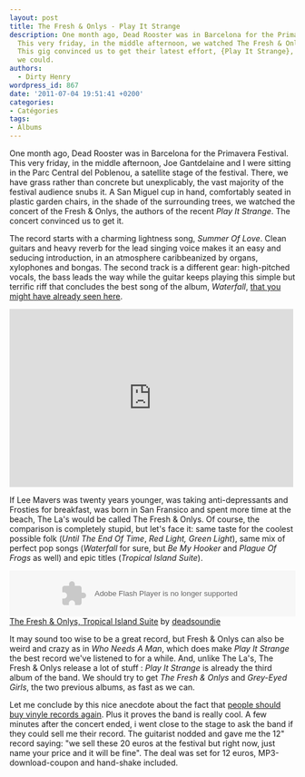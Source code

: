 ```yaml
---
layout: post
title: The Fresh & Onlys - Play It Strange
description: One month ago, Dead Rooster was in Barcelona for the Primavera Festival.
  This very friday, in the middle afternoon, we watched The Fresh & Onlys on stage.
  This gig convinced us to get their latest effort, {Play It Strange}, as soon as
  we could.
authors:
  - Dirty Henry
wordpress_id: 867
date: '2011-07-04 19:51:41 +0200'
categories:
- Catégories
tags:
- Albums
---
```

One month ago, Dead Rooster was in Barcelona for the Primavera Festival. This very friday, in the middle afternoon, Joe Gantdelaine and I were sitting in the Parc Central del Poblenou, a satellite stage of the festival. There, we have grass rather than concrete but unexplicably, the vast majority of the festival audience snubs it. A San Miguel cup in hand, comfortably seated in plastic garden chairs, in the shade of the surrounding trees, we watched the concert of the Fresh & Onlys, the authors of the recent *Play It Strange*. The concert convinced us to get it.

The record starts with a charming lightness song, *Summer Of Love*. Clean guitars and heavy reverb for the lead singing voice makes it an easy and seducing introduction, in an atmosphere caribbeanized by organs, xylophones and bongas. The second track is a different gear: high-pitched vocals, the bass leads the way while the guitar keeps playing this simple but terrific riff that concludes the best song of the album, *Waterfall*, [that you might have already seen here](706).

<iframe width="500" height="314" src="http://www.youtube.com/embed/Q2G4ETZvJjU" frameborder="0" allowfullscreen></iframe>

If Lee Mavers was twenty years younger, was taking anti-depressants and Frosties for breakfast, was born in San Fransico and spent more time at the beach, The La's would be called The Fresh & Onlys. Of course, the comparison is completely stupid, but let's face it: same taste for the coolest possible folk (*Until The End Of Time*, *Red Light, Green Light*), same mix of perfect pop songs (*Waterfall* for sure, but *Be My Hooker* and *Plague Of Frogs* as well) and epic titles (*Tropical Island Suite*).

<object height="81" width="100%"> <param name="movie" value="http://player.soundcloud.com/player.swf?url=http%3A%2F%2Fapi.soundcloud.com%2Ftracks%2F14414392"></param> <param name="allowscriptaccess" value="always"></param> <embed allowscriptaccess="always" height="81" src="http://player.soundcloud.com/player.swf?url=http%3A%2F%2Fapi.soundcloud.com%2Ftracks%2F14414392" type="application/x-shockwave-flash" width="100%"></embed> </object>  <span><a href="http://soundcloud.com/deadsoundie/04-tropical-island-suite">The Fresh & Onlys, Tropical Island Suite</a> by <a href="http://soundcloud.com/deadsoundie">deadsoundie</a></span> 

It may sound too wise to be a great record, but Fresh & Onlys can also be weird and crazy as in *Who Needs A Man*, which does make *Play It Strange* the best record we've listened to for a while. And, unlike The La's, The Fresh & Onlys release a lot of stuff : *Play It Strange* is already the third album of the band. We should try to get *The Fresh & Onlys* and *Grey-Eyed Girls*, the two previous albums, as fast as we can.

Let me conclude by this nice anecdote about the fact that [people should buy vinyle records again](849). Plus it proves the band is really cool. A few minutes after the concert ended, i went close to the stage to ask the band if they could sell me their record. The guitarist nodded and gave me the 12" record saying: "we sell these 20 euros at the festival but right now, just name your price and it will be fine". The deal was set for 12 euros, MP3-download-coupon and hand-shake included.
